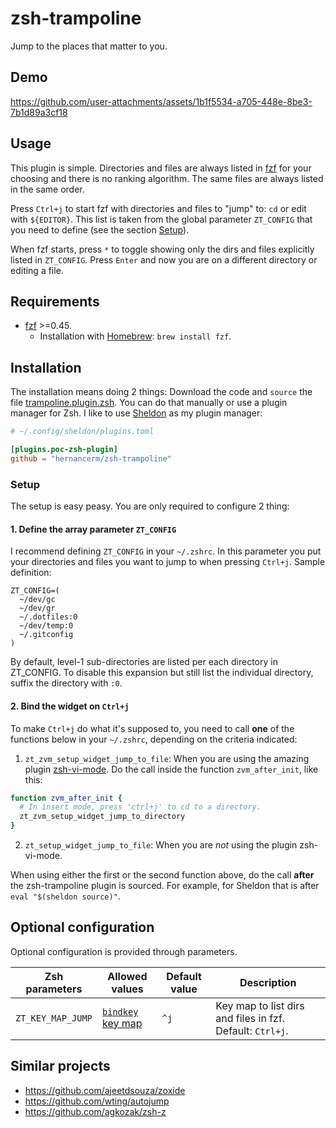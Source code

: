 # zsh-trampoline

Jump to the places that matter to you.

## Demo

https://github.com/user-attachments/assets/1b1f5534-a705-448e-8be3-7b1d89a3cf18

## Usage

This plugin is simple. Directories and files are always listed in
[fzf](https://github.com/junegunn/fzf) for your choosing and there is no ranking
algorithm. The same files are always listed in the same order.

Press `Ctrl+j` to start fzf with directories and files to "jump" to: `cd` or edit with
`${EDITOR}`. This list is taken from the global parameter `ZT_CONFIG` that you need to
define (see the section [Setup](#setup)).

When fzf starts, press `*` to toggle showing only the dirs and files explicitly listed in
`ZT_CONFIG`. Press `Enter` and now you are on a different directory or editing a file.

## Requirements

- [fzf](https://github.com/junegunn/fzf) >=0.45.
  - Installation with [Homebrew](https://brew.sh/): `brew install fzf`.

## Installation

The installation means doing 2 things: Download the code and `source` the file
[trampoline.plugin.zsh](./trampoline.plugin.zsh). You can do that manually or use a plugin
manager for Zsh. I like to use [Sheldon](https://github.com/rossmacarthur/sheldon) as my
plugin manager:

```toml
# ~/.config/sheldon/plugins.toml

[plugins.poc-zsh-plugin]
github = "hernancerm/zsh-trampoline"
```

### Setup

The setup is easy peasy. You are only required to configure 2 thing:

#### 1. Define the array parameter `ZT_CONFIG`

I recommend defining `ZT_CONFIG` in your `~/.zshrc`. In this parameter you put your
directories and files you want to jump to when pressing `Ctrl+j`. Sample definition:

```text
ZT_CONFIG=(
  ~/dev/gc
  ~/dev/gr
  ~/.dotfiles:0
  ~/dev/temp:0
  ~/.gitconfig
)
```

By default, level-1 sub-directories are listed per each directory in ZT_CONFIG. To disable
this expansion but still list the individual directory, suffix the directory with `:0`.

#### 2. Bind the widget on `Ctrl+j`

To make `Ctrl+j` do what it's supposed to, you need to call **one** of the functions below
in your `~/.zshrc`, depending on the criteria indicated:

1. `zt_zvm_setup_widget_jump_to_file`: When you are using the amazing plugin
   [zsh-vi-mode](https://github.com/jeffreytse/zsh-vi-mode). Do the call inside the
   function `zvm_after_init`, like this:

```sh
function zvm_after_init {
  # In insert mode, press 'ctrl+j' to cd to a directory.
  zt_zvm_setup_widget_jump_to_directory
}
```

2. `zt_setup_widget_jump_to_file`: When you are _not_ using the plugin zsh-vi-mode.

When using either the first or the second function above, do the call **after** the
zsh-trampoline plugin is sourced. For example, for Sheldon that is after `eval "$(sheldon
source)"`.

## Optional configuration

Optional configuration is provided through parameters.

<table>
<thead>
<tr>
<th>Zsh parameters</th><th>Allowed values</th>
<th>Default value</th><th>Description</th>
</tr>
</thead>
<tbody>
<tr>
<td><code>ZT_KEY_MAP_JUMP</code></td>
<td>
<a href="https://github.com/rothgar/mastering-zsh/blob/master/docs/helpers/bindkey.md">
<code>bindkey</code> key map</a></td><td><code>^j</code></td>
<td>
Key map to list dirs and files in fzf. Default: <code>Ctrl+j</code>.
</td>
</tr>
</tbody>
</table>

## Similar projects

- <https://github.com/ajeetdsouza/zoxide>
- <https://github.com/wting/autojump>
- <https://github.com/agkozak/zsh-z>
